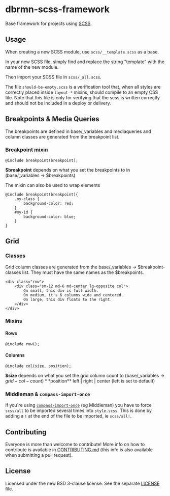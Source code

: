 # dbrmn-scss-framework

Base framework for projects using [SCSS](http://sass-lang.com/).

## Usage

When creating a new SCSS module, use `scss/__template.scss` as a base.

In your new SCSS file, simply find and replace the string "template" with the name of the new module.

Then import your SCSS file in `scss/_all.scss`.

The file `should-be-empty.scss` is a verification tool that, when all styles are correctly placed inside `layout-*` mixins, should compile to an empty CSS file. Note that this file is only for verifying that the scss is written correctly and should not be included in a deploy or delivery.

## Breakpoints & Media Queries

The breakpoints are defined in base/_variables and mediaqueries and column classes are generated from the breakpoint list.

### Breakpoint mixin

```
@include breakpoint(breakpoint);
```
**$breakpoint** depends on what you set the breakpoints to in (base/_variables -> $breakpoints)

The mixin can also be used to wrap elements
```
@include breakpoint(breakpoint){
    .my-class {
        background-color: red;
    }
    #my-id {
        background-color: blue;
    }
}
```

## Grid

### Classes

Grid column classes are generated from the base/_variables -> $breakpoint-classes list. They must have the same names as the $breakpoints.

```
<div class="row">
    <div class="sm-12 md-6 md-center lg-opposite col">
        On small, this div is full width.
        On medium, it's 6 columns wide and centered.
        On large, this div floats to the right.
    </div>
</div>
```

### Mixins

#### Rows
```
@include row();
```

#### Columns
```
@include col(size, position);
```
**$size** depends on what you set the grid column count to (base/_variables -> $grid-col-count)
**$position** left | right | center (left is set to default)

### Middleman & `compass-import-once`

If you're using [`compass-import-once`](https://rubygems.org/gems/compass-import-once/) (eg Middleman) you have to force `scss/all` to be imported several times into `style.scss`. This is done by adding a `!` at the end of the file to be imported, ie `scss/all!`.

## Contributing

Everyone is more than welcome to contribute! More info on how to contribute is available in [CONTRIBUTING.md](CONTRIBUTING.md) (this info is also available when submitting a pull request).

## License

Licensed under the new BSD 3-clause license. See the separate [LICENSE](LICENSE) file.
